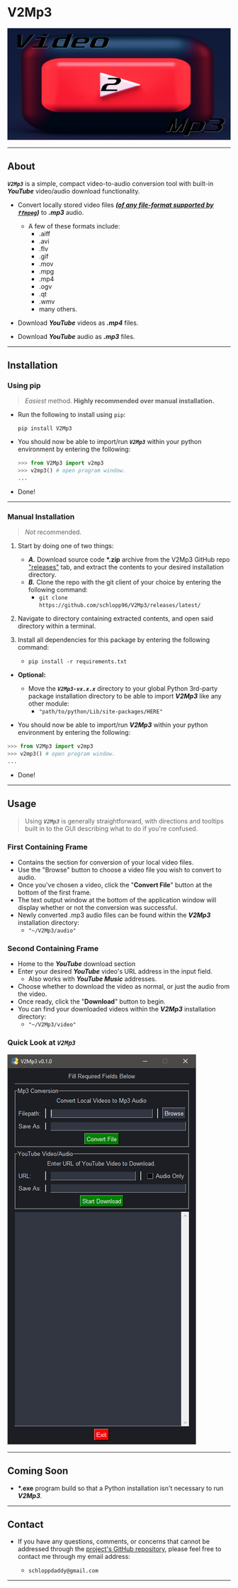 # V2Mp3

![Logo](img\V2Mp3_Logo.png)

---

## About

**_`V2Mp3`_** is a simple, compact video-to-audio conversion tool with built-in _**YouTube**_ video/audio download functionality.

- Convert locally stored video files _**([of any file-format supported by `ffmpeg`](https://ffmpeg.org/general.html#Video-Codecs))**_ to _**.mp3**_ audio.

  - A few of these formats include:
    - .aiff
    - .avi
    - .flv
    - .gif
    - .mov
    - .mpg
    - .mp4
    - .ogv
    - .qt
    - .wmv
    - many others.

- Download _**YouTube**_ videos as _**.mp4**_ files.

- Download _**YouTube**_ audio as _**.mp3**_ files.

---

## Installation

### Using pip

> _Easiest_ method. **Highly recommended over manual installation.**

- Run the following to install using `pip`:

  ```shell
  pip install V2Mp3
  ```

- You should now be able to import/run _**`V2Mp3`**_ within your python environment by entering the following:

  ```python
  >>> from V2Mp3 import v2mp3
  >>> v2mp3() # open program window.
  ...
  ```

- Done!

---

### Manual Installation

> _Not_ recommended.

1. Start by doing one of two things:

   - _**A.**_ Download source code **\*.zip** archive from the V2Mp3 GitHub repo ["releases"](https://github.com/schlopp96/V2Mp3) tab, and extract the contents to your desired installation directory.
   - _**B.**_ Clone the repo with the git client of your choice by entering the following command:
     - `git clone https://github.com/schlopp96/V2Mp3/releases/latest/`

2. Navigate to directory containing extracted contents, and open said directory within a terminal.

3. Install all dependencies for this package by entering the following command:
   - `pip install -r requirements.txt`

- **Optional:**

  - Move the _**`V2Mp3-vx.x.x`**_ directory to your global Python 3rd-party package installation directory to be able to import _**V2Mp3**_ like any other module:
    - `"path/to/python/Lib/site-packages/HERE"`

- You should now be able to import/run _**V2Mp3**_ within your python environment by entering the following:

```python
>>> from V2Mp3 import v2mp3
>>> v2mp3() # open program window.
...
```

- Done!

---

## Usage

> Using _**`V2Mp3`**_ is generally straightforward, with directions and tooltips built in to the GUI describing what to do if you're confused.

### **First Containing Frame**

- Contains the section for conversion of your local video files.
- Use the "Browse" button to choose a video file you wish to convert to audio.
- Once you've chosen a video, click the "**Convert File**" button at the bottom of the first frame.
- The text output window at the bottom of the application window will display whether or not the conversion was successful.
- Newly converted .mp3 audio files can be found within the _**V2Mp3**_ installation directory:
  - `"~/V2Mp3/audio"`

### **Second Containing Frame**

- Home to the _**YouTube**_ download section
- Enter your desired _**YouTube**_ video's URL address in the input field.
  - Also works with _**YouTube Music**_ addresses.
- Choose whether to download the video as normal, or just the audio from the video.
- Once ready, click the "**Download**" button to begin.
- You can find your downloaded videos within the _**V2Mp3**_ installation directory:
  - `"~/V2Mp3/video"`

### Quick Look at _**`V2Mp3`**_

![V2Mp3](./img/V2Mp3_photo.png)

---

## Coming Soon

- **\*.exe** program build so that a Python installation isn't necessary to run **_V2Mp3_**.

---

## Contact

- If you have any questions, comments, or concerns that cannot be addressed through the [project's GitHub repository](https://github.com/schlopp96/V2Mp3), please feel free to contact me through my email address:

  - `schloppdaddy@gmail.com`

---

